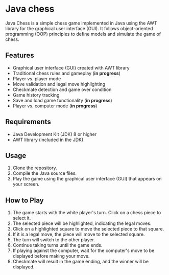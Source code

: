 # Java chess
Java Chess is a simple chess game implemented in Java using the AWT library for the graphical user interface (GUI). It follows object-oriented programming (OOP) principles to define models and simulate the game of chess.

## Features
- Graphical user interface (GUI) created with AWT library
- Traditional chess rules and gameplay (**in progress**)
- Player vs. player mode
- Move validation and legal move highlighting
- Checkmate detection and game over condition
- Game history tracking
- Save and load game functionality (**in progress**)
- Player vs. computer mode (**in progress**)

## Requirements
- Java Development Kit (JDK) 8 or higher
- AWT library (included in the JDK)

## Usage
1. Clone the repository.
2. Compile the Java source files.
3. Play the game using the graphical user interface (GUI) that appears on your screen.

## How to Play
1. The game starts with the white player's turn. Click on a chess piece to select it.
2. The selected piece will be highlighted, indicating the legal moves.
3. Click on a highlighted square to move the selected piece to that square.
4. If it is a legal move, the piece will move to the selected square.
5. The turn will switch to the other player.
6. Continue taking turns until the game ends.
7. If playing against the computer, wait for the computer's move to be displayed before making your move.
8. Checkmate will result in the game ending, and the winner will be displayed.
